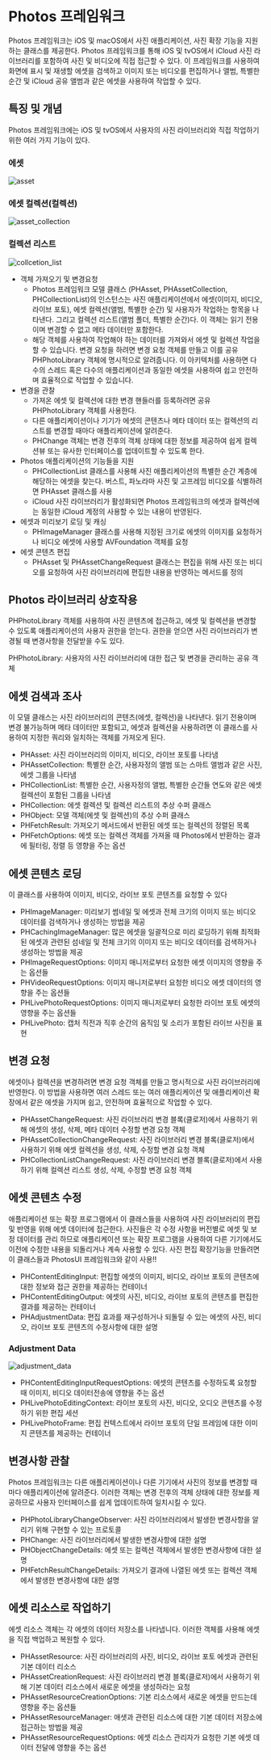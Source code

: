 # Photos 프레임워크
Photos 프레임워크는 iOS 및 macOS에서 사진 애플리케이션, 사진 확장 기능을 지원하는 클래스를 제공한다. Photos 프레임워크를 통해 iOS 및 tvOS에서 iCloud 사진 라이브러리를 포함하여 사진 및 비디오에 직접 접근할 수 있다. 이 프레임워크를 사용하여 화면에 표시 및 재생할 에셋을 검색하고 이미지 또는 비디오를 편집하거나 앨범, 특별한 순간 및 iCloud 공유 앨범과 같은 에셋을 사용하여 작업할 수 있다.



## 특징 및 개념

Photos 프레임워크에는 iOS 및 tvOS에서 사용자의 사진 라이브러리와 직접 작업하기 위한 여러 가지 기능이 있다.

### 에셋
![asset](https://raw.githubusercontent.com/ProjectInTheClass/mogrige/master/Photos_Framework/image/asset.png)

### 에셋 컬렉션(컬렉션)
![asset_collection](https://raw.githubusercontent.com/ProjectInTheClass/mogrige/master/Photos_Framework/image/asset_collection.png)

### 컬렉션 리스트
![collcetion_list](https://raw.githubusercontent.com/ProjectInTheClass/mogrige/master/Photos_Framework/image/collection_list.png)



* 객체 가져오기 및 변경요청
  + Photos 프레임워크 모델 클래스 (PHAsset, PHAssetCollection, PHCollectionList)의 인스턴스는 사진 애플리케이션에서 에셋(이미지, 비디오, 라이브 포토), 에셋 컬렉션(앨범, 특별한 순간) 및 사용자가 작업하는 항목을 나타낸다. 그리고 컬렉션 리스트(앨범 폴더, 특별한 순간)다. 이 객체는 읽기 전용이며 변경할 수 없고 메타 데이터만 포함한다.
  + 해당 객체를 사용하여 작업해야 하는 데이터를 가져와서 에셋 및 컬렉션 작업을 할 수 있습니다. 변경 요청을 하려면 변경 요청 객체를 만들고 이를 공유 PHPhotoLibrary 객체에 명시적으로 알려줍니다. 이 아키텍처를 사용하면 다수의 스레드 혹은 다수의 애플리케이션과 동일한 에셋을 사용하여 쉽고 안전하며 효율적으로 작업할 수 있습니다.
* 변경을 관찰
  + 가져온 에셋 및 컬렉션에 대한 변경 핸들러를 등록하려면 공유 PHPhotoLibrary 객체를 사용한다.
  + 다른 애플리케이션이나 기기가 에셋의 콘텐츠나 메타 데이터 또는 컬렉션의 리스트를 변경할 때마다 애플리케이션에 알려준다.
  + PHChange 객체는 변경 전후의 객체 상태에 대한 정보를 제공하여 쉽게 컬렉션뷰 또는 유사한 인터페이스를 업데이트할 수 있도록 한다.
* Photos 애플리케이션의 기능들을 지원
  + PHCollectionList 클래스를 사용해 사진 애플리케이션의 특별한 순간 계층에 해당하는 에셋을 찾는다. 버스트, 파노라마 사진 및 고프레임 비디오를 식별하려면 PHAsset 클래스를 사용
  + iCloud 사진 라이브러리가 활성화되면 Photos 프레임워크의 에셋과 컬렉션에는 동일한 iCloud 계정의 사용할 수 있는 내용이 반영된다.
* 에셋과 미리보기 로딩 및 캐싱
  + PHImageManager 클래스를 사용해 지정된 크기로 에셋의 이미지를 요청하거나 비디오 에셋에 사용할 AVFoundation 객체를 요청
* 에셋 콘텐츠 편집
  + PHAsset 및 PHAssetChangeRequest 클래스는 편집을 위해 사진 또는 비디오를 요청하여 사진 라이브러리에 편집한 내용을 반영하는 메서드를 정의



## Photos 라이브러리 상호작용

PHPhotoLibrary 객체를 사용하여 사진 콘텐츠에 접근하고, 에셋 및 컬렉션을 변경할 수 있도록 애플리케이션의 사용자 권한을 얻는다.
권한을 얻으면 사진 라이브러리가 변경될 때 변경사항을 전달받을 수도 있다.

PHPhotoLibrary: 사용자의 사진 라이브러리에 대한 접근 및 변경을 관리하는 공유 객체

## 에셋 검색과 조사

이 모델 클래스는 사진 라이브러리의 콘텐츠(에셋, 컬렉션)을 나타낸다. 읽기 전용이며 변경 불가능하며 메타 데이터만 포함되고, 에셋과 컬렉션을 사용하려면 이 클래스를 사용하여 지정한 쿼리와 일치하는 객체를 가져오게 된다.

* PHAsset: 사진 라이브러리의 이미지, 비디오, 라이브 포토를 나타냄
* PHAssetCollection: 특별한 순간, 사용자정의 앨범 또는 스마트 앨범과 같은 사진, 에셋 그룹을 나타냄
* PHCollectionList: 특별한 순간, 사용자정의 앨범, 특별한 순간들 연도와 같은 에셋 컬렉션이 포함된 그룹을 나타냄
* PHCollection: 에셋 컬렉션 및 컬렉션 리스트의 추상 수퍼 클래스
* PHObject: 모델 객체(에셋 및 컬렉션)의 추상 수퍼 클래스
* PHFetchResult: 가져오기 메서드에서 반환된 에셋 또는 컬렉션의 정렬된 목록
* PHFetchOptions: 에셋 또는 컬렉션 객체를 가져올 때 Photos에서 반환하는 결과에 필터링, 정렬 등 영향을 주는 옵션



## 에셋 콘텐츠 로딩

이 클래스를 사용하여 이미지, 비디오, 라이브 포토 콘텐츠를 요청할 수 있다

* PHImageManager: 미리보기 썸네일 및 에셋과 전체 크기의 이미지 또는 비디오 데이터를 검색하거나 생성하는 방법을 제공
* PHCachingImageManager: 많은 에셋을 일괄적으로 미리 로딩하기 위해 최적화된 에셋과 관련된 섬네일 및 전체 크기의 이미지 또는 비디오 데이터를 검색하거나 생성하는 방법을 제공
* PHImageRequestOptions: 이미지 매니저로부터 요청한 에셋 이미지의 영향을 주는 옵션들
* PHVideoRequestOptions: 이미지 매니저로부터 요청한 비디오 에셋 데이터의 영향을 주는 옵션들
* PHLivePhotoRequestOptions: 이미지 매니저로부터 요청한 라이브 포토 에셋의 영향을 주는 옵션들
* PHLivePhoto: 캡처 직전과 직후 순간의 움직임 및 소리가 포함된 라이브 사진을 표현



## 변경 요청

에셋이나 컬렉션을 변경하려면 변경 요청 객체를 만들고 명시적으로 사진 라이브러리에 반영한다.
이 방법을 사용하면 여러 스레드 또는 여러 애플리케이션 및 애플리케이션 확장에서 같은 에셋을 가지며 쉽고, 안전하며 효율적으로 작업할 수 있다.

* PHAssetChangeRequest: 사진 라이브러리 변경 블록(클로저)에서 사용하기 위해 에셋의 생성, 삭제, 메타 데이터 수정할 변경 요청 객체
* PHAssetCollectionChangeRequest: 사진 라이브러리 변경 블록(클로저)에서 사용하기 위해 에셋 컬렉션을 생성, 삭제, 수정할 변경 요청 객체
* PHCollectionListChangeRequest: 사진 라이브러리 변경 블록(클로저)에서 사용하기 위해 컬렉션 리스트 생성, 삭제, 수정할 변경 요청 객체



## 에셋 콘텐츠 수정

애플리케이션 또는 확장 프로그램에서 이 클래스들을 사용하여 사진 라이브러리의 편집 및 반영을 위해 에셋 데이터에 접근한다. 사진들은 각 수정 사항을 버전별로 에셋 및 보정 데이터를 관리 하므로 애플리케이션 또는 확장 프로그램을 사용하여 다른 기기에서도 이전에 수정한 내용을 되돌리거나 계속 사용할 수 있다. 사진 편집 확장기능을 만들려면 이 클래스들과 PhotosUI 프레임워크와 같이 사용!!

* PHContentEditingInput: 편집할 에셋의 이미지, 비디오, 라이브 포토의 콘텐츠에 대한 정보와 접근 권한을 제공하는 컨테이너
* PHContentEditingOutput: 에셋의 사진, 비디오, 라이브 포토의 콘텐츠를 편집한 결과를 제공하는 컨테이너
* PHAdjustmentData: 편집 효과를 재구성하거나 되돌릴 수 있는 에셋의 사진, 비디오, 라이브 포토 콘텐츠의 수정사항에 대한 설명


### Adjustment Data
![adjustment_data](https://raw.githubusercontent.com/ProjectInTheClass/mogrige/master/Photos_Framework/image/adjustment_data.png)

* PHContentEditingInputRequestOptions: 에셋의 콘텐츠를 수정하도록 요청할 때 이미지, 비디오 데이터전송에 영향을 주는 옵션
* PHLivePhotoEditingContext: 라이브 포토의 사진, 비디오, 오디오 콘텐츠를 수정하기 위한 편집 세션
* PHLivePhotoFrame: 편집 컨텍스트에서 라이브 포토의 단일 프레임에 대한 이미지 콘텐츠를 제공하는 컨테이너



## 변경사항 관찰

Photos 프레임워크는 다른 애플리케이션이나 다른 기기에서 사진의 정보를 변경할 때마다 애플리케이션에 알려준다. 이러한 객체는 변경 전후의 객체 상태에 대한 정보를 제공하므로 사용자 인터페이스를 쉽게 업데이트하여 일치시킬 수 있다.

* PHPhotoLibraryChangeObserver: 사진 라이브러리에서 발생한 변경사항을 알리기 위해 구현할 수 있는 프로토콜
* PHChange: 사진 라이브러리에서 발생한 변경사항에 대한 설명
* PHObjectChangeDetails: 에셋 또는 컬렉션 객체에서 발생한 변경사항에 대한 설명
* PHFetchResultChangeDetails: 가져오기 결과에 나열된 에셋 또는 컬렉션 객체에서 발생한 변경사항에 대한 설명



## 에셋 리소스로 작업하기

에셋 리소스 객체는 각 에셋의 데이터 저장소를 나타냅니다. 이러한 객체를 사용해 에셋을 직접 백업하고 복원할 수 있다.

* PHAssetResource: 사진 라이브러리의 사진, 비디오, 라이브 포토 에셋과 관련된 기본 데이터 리소스
* PHAssetCreationRequest: 사진 라이브러리 변경 블록(클로저)에서 사용하기 위해 기본 데이터 리소스에서 새로운 에셋을 생성하라는 요청
* PHAssetResourceCreationOptions: 기본 리소스에서 새로운 에셋을 만드는데 영향을 주는 옵션들
* PHAssetResourceManager: 애샛과 관련된 리소스에 대한 기본 데이터 저장소에 접근하는 방법을 제공
* PHAssetResourceRequestOptions: 에셋 리소스 관리자가 요청한 기본 에셋 데이터 전달에 영향을 주는 옵션
